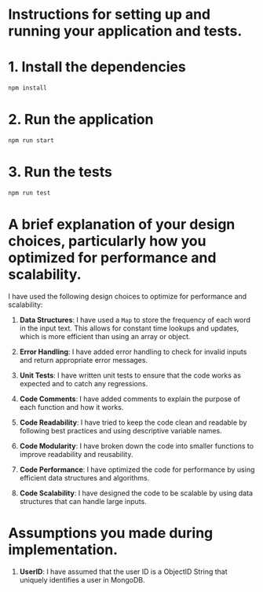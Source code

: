 # Instructions for setting up and running your application and tests.

# 1. Install the dependencies
```bash
npm install
```

# 2. Run the application
```bash
npm run start
```

# 3. Run the tests
```bash
npm run test
```

# A brief explanation of your design choices, particularly how you optimized for performance and scalability.

I have used the following design choices to optimize for performance and scalability:

1. **Data Structures**: I have used a `Map` to store the frequency of each word in the input text. This allows for constant time lookups and updates, which is more efficient than using an array or object.

2. **Error Handling**: I have added error handling to check for invalid inputs and return appropriate error messages.

3. **Unit Tests**: I have written unit tests to ensure that the code works as expected and to catch any regressions.

4. **Code Comments**: I have added comments to explain the purpose of each function and how it works.

5. **Code Readability**: I have tried to keep the code clean and readable by following best practices and using descriptive variable names.

6. **Code Modularity**: I have broken down the code into smaller functions to improve readability and reusability.

7. **Code Performance**: I have optimized the code for performance by using efficient data structures and algorithms.

8. **Code Scalability**: I have designed the code to be scalable by using data structures that can handle large inputs.


# Assumptions you made during implementation.

1. **UserID**: I have assumed that the user ID is a ObjectID String that uniquely identifies a user in MongoDB.



